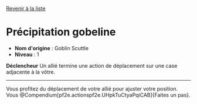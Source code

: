 [Revenir à la liste](..)

# Précipitation gobeline

 * **Nom d'origine** : Goblin Scuttle
 * **Niveau** : 1


<p><strong>Déclencheur</strong>  Un allié termine une action de déplacement sur une case adjacente à la vôtre.</p>
<hr>
<p>Vous profitez du déplacement de votre allié pour ajuster votre position. Vous @Compendium[pf2e.actionspf2e.UHpkTuCtyaPqiCAB]{Faites un pas}.</p>